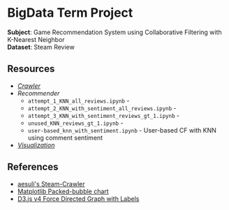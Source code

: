 # BigData Term Project
**Subject**: Game Recommendation System using Collaborative Filtering with K-Nearest Neighbor  
**Dataset**: Steam Review

## Resources
- [*Crawler*](https://github.com/ddamddi/bigdata/tree/main/Crawler)
- *Recommender*
    - `attempt_1_KNN_all_reviews.ipynb` -
    - `attempt_2_KNN_with_sentiment_all_reviews.ipynb` - 
    - `attempt_3_KNN_with_sentiment_reviews_gt_1.ipynb` -
    - `unused_KNN_reviews_gt_1.ipynb` - 
    - `user-based_knn_with_sentiment.ipynb` - User-based CF with KNN using comment sentiment
- [*Visualization*](https://github.com/ddamddi/bigdata/tree/main/Visualization)

## References
* [aesuli's Steam-Crawler](https://github.com/aesuli/steam-crawler)
* [Matplotlib Packed-bubble chart](https://matplotlib.org/devdocs/gallery/misc/packed_bubbles.html)
* [D3.js v4 Force Directed Graph with Labels](https://bl.ocks.org/heybignick/3faf257bbbbc7743bb72310d03b86ee8)